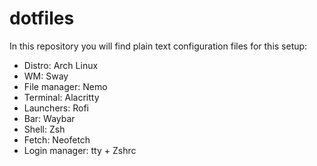 # dotfiles

In this repository you will find plain text configuration files for this setup:
- Distro: Arch Linux
- WM: Sway
- File manager: Nemo
- Terminal: Alacritty
- Launchers: Rofi
- Bar: Waybar
- Shell: Zsh 
- Fetch: Neofetch
- Login manager: tty + Zshrc
